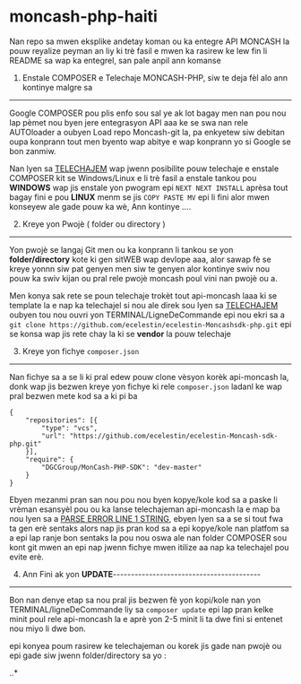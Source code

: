 # moncash-php-haiti
Nan repo sa mwen eksplike andetay koman ou ka entegre API MONCASH la pouw reyalize peyman an liy ki trè fasil e mwen ka rasirew
ke lew fin li README sa wap ka entegrel, san pale anpil ann komanse

1. Enstale COMPOSER e Telechaje MONCASH-PHP, siw te deja fèl alo ann kontinye malgre sa
----------------------------------------------------------------

Google COMPOSER pou plis enfo sou sal ye ak lot bagay men nan pou nou lap pèmet nou byen jere entegrasyon API aaa ke se swa nan 
rele AUTOloader a oubyen Load repo Moncash-git la, pa enkyetew siw debitan oupa konprann tout men byento wap abitye e wap konprann
yo si Google se bon zanmiw.

Nan lyen sa [TELECHAJEM](https://getcomposer.org/download/) wap jwenn posibilite pouw telechaje e enstale COMPOSER kit se Windows/Linux e li trè
fasil a enstale tankou pou **WINDOWS** wap jis enstale yon pwogram epi `NEXT NEXT INSTALL` aprèsa tout bagay fini e pou **LINUX** menm se jis 
`COPY PASTE MV` epi li fini alor mwen konseyew ale gade pouw ka wè, Ann kontinye ....


2. Kreye yon Pwojè ( folder ou directory )
----------------------------------------------------------------

Yon pwojè se langaj Git men ou ka konprann li tankou se yon **folder/directory** kote ki gen sitWEB wap devlope aaa, alor sawap fè se kreye yonnn siw pat genyen men siw te genyen alor kontinye swiv nou pouw ka swiv kijan ou pral rele pwojè moncash poul vini nan pwojè ou a.

Men konya sak rete se poun telechaje trokèt tout api-moncash laaa ki se template la e nap ka telechajel si nou ale direk sou lyen sa [TELECHAJEM](https://github.com/ecelestin/ecelestin-Moncashsdk-php.git) oubyen tou nou ouvri yon TERMINAL/LigneDeCommande epi nou ekri sa a `git clone https://github.com/ecelestin/ecelestin-Moncashsdk-php.git` epi se konsa wap jis rete chay la ki se **vendor** la pouw telechaje


3. Kreye yon fichye `composer.json`
------------------------------------------------------------------
Nan fichye sa a se li ki pral edew pouw clone vèsyon korèk api-moncash la, donk wap jis bezwen kreye yon fichye ki rele
`composer.json` ladanl ke wap pral bezwen mete kod sa a ki pi ba

```
{
	"repositories": [{
		"type": "vcs",
		"url": "https://github.com/ecelestin/ecelestin-Moncash-sdk-php.git"
	}],
	"require": {
		"DGCGroup/MonCash-PHP-SDK": "dev-master"
	}
}
```
Ebyen mezanmi pran san nou pou nou byen kopye/kole kod sa a paske li vrèman esansyèl pou ou ka lanse telechajeman api-moncash la
e map ba nou lyen sa a [PARSE ERROR LINE 1 STRING](https://jsonlint.com/), ebyen lyen sa a se si tout fwa ta gen erè sentaks alors nap jis pran kod sa a epi kopye/kole nan platfom sa a epi lap ranje bon sentaks la pou nou oswa ale nan folder COMPOSER sou kont git mwen an epi nap jwenn fichye mwen itilize aa nap ka telechajel pou evite erè.

4. Ann Fini ak yon **UPDATE**-----------------------------------------
-----------------------------------
Bon nan denye etap sa nou pral jis bezwen fè yon kopi/kole nan yon TERMINAL/ligneDeCommande liy sa `composer update` epi lap pran kelke minit poul rele api-moncash la e aprè yon 2-5 minit li ta dwe fini si entenet nou miyo li dwe bon.

epi konyea poum rasirew ke telechajeman ou korek jis gade nan pwojè ou epi gade siw jwenn folder/directory sa yo :

..* 






